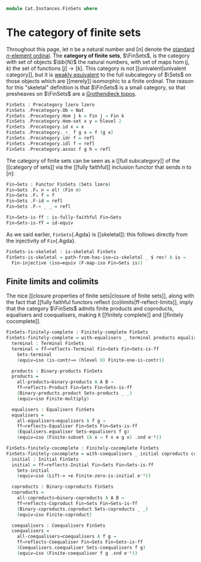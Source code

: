<!--
```agda
open import Cat.Functor.Properties.FullyFaithful
open import Cat.Instances.Sets.Cocomplete
open import Cat.Instances.Sets.Complete
open import Cat.Diagram.Colimit.Finite
open import Cat.Diagram.Limit.Finite
open import Cat.Diagram.Coequaliser
open import Cat.Functor.Properties
open import Cat.Diagram.Coproduct
open import Cat.Diagram.Equaliser
open import Cat.Diagram.Terminal
open import Cat.Diagram.Initial
open import Cat.Diagram.Product
open import Cat.Instances.Sets
open import Cat.Functor.Base
open import Cat.Skeletal
open import Cat.Prelude

open import Data.Fin.Closure
open import Data.Fin
open import Data.Nat

open Functor
```
-->

```agda
module Cat.Instances.FinSets where
```

# The category of finite sets

Throughout this page, let $n$ be a natural number and $[n]$ denote the
[standard $n$-element ordinal]. The **category of finite sets**,
$\FinSets$, is the category with set of objects $\bb{N}$ the natural
numbers, with set of maps $\hom(j,k)$ the set of functions $[j] \to
[k]$. This category is not [[univalent|univalent category]], but it is
[weakly equivalent] to the full subcategory of $\Sets$ on those objects
which are [[merely]] isomorphic to a finite ordinal. The reason for this
"skeletal" definition is that $\FinSets$ is a small category, so that
presheaves on $\FinSets$ are a [Grothendieck topos].

[standard $n$-element ordinal]: Data.Fin.html
[weakly equivalent]: Cat.Functor.Equivalence.html#between-categories
[Grothendieck topos]: Topoi.Base.html

```agda
FinSets : Precategory lzero lzero
FinSets .Precategory.Ob = Nat
FinSets .Precategory.Hom j k = Fin j → Fin k
FinSets .Precategory.Hom-set x y = hlevel 2
FinSets .Precategory.id x = x
FinSets .Precategory._∘_ f g x = f (g x)
FinSets .Precategory.idr f = refl
FinSets .Precategory.idl f = refl
FinSets .Precategory.assoc f g h = refl
```

The category of finite sets can be seen as a [[full subcategory]] of
the [[category of sets]] via the [[fully faithful]] inclusion functor
that sends $n$ to $[n]$:

```agda
Fin→Sets : Functor FinSets (Sets lzero)
Fin→Sets .F₀ n = el! (Fin n)
Fin→Sets .F₁ f = f
Fin→Sets .F-id = refl
Fin→Sets .F-∘ _ _ = refl

Fin→Sets-is-ff : is-fully-faithful Fin→Sets
Fin→Sets-is-ff = id-equiv
```

As we said earlier, `FinSets`{.Agda} is [[skeletal]]: this follows directly
from the injectivity of `Fin`{.Agda}.

```agda
FinSets-is-skeletal : is-skeletal FinSets
FinSets-is-skeletal = path-from-has-iso→is-skeletal _ $ rec! λ is →
  Fin-injective (iso→equiv (F-map-iso Fin→Sets is))
```

## Finite limits and colimits

The nice [[closure properties of finite sets|closure of finite sets]],
along with the fact that [[fully faithful functors reflect (co)limits|ff-reflect-limits]],
imply that the category $\FinSets$ admits finite products and coproducts,
equalisers and coequalisers, making it [[finitely complete]] and [[finitely cocomplete]].

```agda
FinSets-finitely-complete : Finitely-complete FinSets
FinSets-finitely-complete = with-equalisers _ terminal products equalisers where
  terminal : Terminal FinSets
  terminal = ff→reflects-Terminal Fin→Sets Fin→Sets-is-ff
    Sets-terminal
    (equiv→iso (is-contr→≃ (hlevel 0) Finite-one-is-contr))

  products : Binary-products FinSets
  products =
    all-products→binary-products λ A B →
    ff→reflects-Product Fin→Sets Fin→Sets-is-ff
    (Binary-products.product Sets-products _ _)
    (equiv→iso Finite-multiply)

  equalisers : Equalisers FinSets
  equalisers =
    all-equalisers→equalisers λ f g →
    ff→reflects-Equaliser Fin→Sets Fin→Sets-is-ff
    (Equalisers.equaliser Sets-equalisers f g)
    (equiv→iso (Finite-subset (λ x → f x ≡ g x) .snd e⁻¹))

FinSets-finitely-cocomplete : Finitely-cocomplete FinSets
FinSets-finitely-cocomplete = with-coequalisers _ initial coproducts coequalisers where
  initial : Initial FinSets
  initial = ff→reflects-Initial Fin→Sets Fin→Sets-is-ff
    Sets-initial
    (equiv→iso (Lift-≃ ∙e Finite-zero-is-initial e⁻¹))

  coproducts : Binary-coproducts FinSets
  coproducts =
    all-coproducts→binary-coproducts λ A B →
    ff→reflects-Coproduct Fin→Sets Fin→Sets-is-ff
    (Binary-coproducts.coproduct Sets-coproducts _ _)
    (equiv→iso Finite-coproduct)

  coequalisers : Coequalisers FinSets
  coequalisers =
    all-coequalisers→coequalisers λ f g →
    ff→reflects-Coequaliser Fin→Sets Fin→Sets-is-ff
    (Coequalisers.coequaliser Sets-coequalisers f g)
    (equiv→iso (Finite-coequaliser f g .snd e⁻¹))
```
